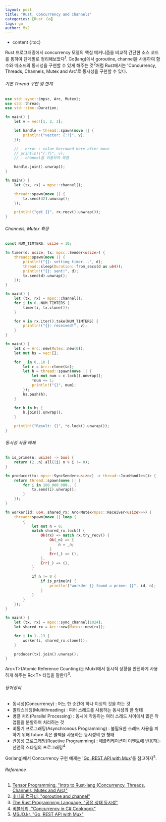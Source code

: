 ```yaml
---
layout: post
title: "Rust, Concurrency and Channels"
categories: [RustㆍGo]
tags: go
author: MsJ
---
```


* content
{:toc}

Rust 프로그래밍에서 concurrency 모델의 핵심 메커니즘을 비교적 간단한 소스 코드를 통하여 단계별로 정리해보았다<sup>1</sup>. Go(lang)에서 goroutine, channel을 사용하여 함수와 메소드의 동시성을 구현할 수 있게 해주는 것<sup>2</sup>처럼 Rust에서는 'Concurrency, Threads, Channels, Mutex and Arc'로 동시성을 구현할 수 있다. 

###### 기본 Thread 구현 및 한계

```rust
use std::sync::{mpsc, Arc, Mutex};
use std::thread;
use std::time::Duration;

fn main() {
    let v = vec![1, 2, 3];

    let handle = thread::spawn(move || {
        println!("vector: {:?}", v);
    });

    // - error : value borrowed here after move
    // println!("{:?}", v);
    // - channel을 이용하여 해결    

    handle.join().unwrap();
}
```





```rust
fn main() {
    let (tx, rx) = mpsc::channel();

    thread::spawn(move || {
        tx.send(42).unwrap();
    });

    println!("get {}", rx.recv().unwrap());
}
```

###### Channels, Mutex 확장

```rust
const NUM_TIMTERS: usize = 10;

fn timer(d: usize, tx: mpsc::Sender<usize>) {
    thread::spawn(move || {
        println!("{}: setting timer...", d);
        thread::sleep(Duration::from_secs(d as u64));
        println!("{}: sent!", d);
        tx.send(d).unwrap();
    });
}

fn main() {
    let (tx, rx) = mpsc::channel();
    for i in 0..NUM_TIMTERS {
        timer(i, tx.clone());
    }

    for v in rx.iter().take(NUM_TIMTERS) {
        println!("{}: received!", v);
    }
}
```

```rust
fn main() {
    let c = Arc::new(Mutex::new(0));
    let mut hs = vec![];

    for _ in 0..10 {
        let c = Arc::clone(&c);
        let h = thread::spawn(move || {
            let mut num = c.lock().unwrap();
            *num += 1;
            println!("{}", num);
        });
        hs.push(h);
    }

    for h in hs {
        h.join().unwrap();
    }

    println!("Result: {}", *c.lock().unwrap());
}
```

###### 동시성 사용 예제

```rust
fn is_prime(n: usize) -> bool {
    return (2..n).all(|i| n % i != 0);
}

fn producer(tx: mpsc::SyncSender<usize>) -> thread::JoinHandle<()> {
    return thread::spawn(move || {
        for i in 100_000_000.. {
            tx.send(i).unwrap();
        }
    });
}

fn worker(id: u64, shared_rx: Arc<Mutex<mpsc::Receiver<usize>>>) {
    thread::spawn(move || loop {
        {
            let mut n = 0;
            match shared_rx.lock() {
                Ok(rx) => match rx.try_recv() {
                    Ok(_n) => {
                        n = _n;
                    }
                    Err(_) => (),
                },
                Err(_) => (),
            }

            if n != 0 {
                if is_prime(n) {
                    println!("workder {} found a prime: {}", id, n);
                }
            }
        }
    });
}

fn main() {
    let (tx, rx) = mpsc::sync_channel(1024);
    let shared_rx = Arc::new(Mutex::new(rx));

    for i in 1..13 {
        worker(i, shared_rx.clone());
    }

    producer(tx).join().unwrap();
}
```

Arc\<T\>(Atomic Reference Counting)는 Mutxt에서 동시적 상황을 안전하게 사용하게 해주는 Rc\<T\> 타입을 말한다<sup>3</sup>.

######  용어정리

* 동시성(Concurrency) : 어느 한 순간에 하나 이상의 것을 하는 것
* 멀티스레딩(Multithreading) : 여러 스레드를 사용하는 동시성의 한 형태
* 병렬 처리(Parallel Processing) : 동시에 작동하는 여러 스레드 사이에서 많은 작업들을 분할하여 처리하는 것
* 비동기 프로그래밍(Asynchronous Programming) : 불필요한 스레드 사용을 피하기 위해 future 혹은 콜백을 사용하는 동시성의 한 형태
* 반응성 프로그래밍(Reactive Programming) : 애플리케이션이 이벤트에 반응하는 선언적 스타일의 프로그래밍<sup>4</sup>

Go(lang)에서 Concurrency 구현 예제는 '[Go, REST API with Mux](https://msjo.kr/2020/10/01/1/)'를 참고하자<sup>5</sup>.

###### Reference

1. [Tensor Programming, "Intro to Rust-lang (Concurrency, Threads, Channels, Mutex and Arc)"](https://www.youtube.com/watch?v=_4fSLuvPMf8)
2. [후니의 컴퓨터, "goroutine and channel"](https://hoony-gunputer.tistory.com/entry/goroutine-and-channel)
3. [The Rust Programming Language, "공유 상태 동시성"](https://rinthel.github.io/rust-lang-book-ko/ch16-03-shared-state.html)
4. [비블레리, "Concurrency in C# Cookbook"](http://blog.naver.com/PostView.nhn?blogId=oidoman&logNo=221519964053)
5. [MSJO.kr, "Go, REST API with Mux"](https://msjo.kr/2020/10/01/1/)
